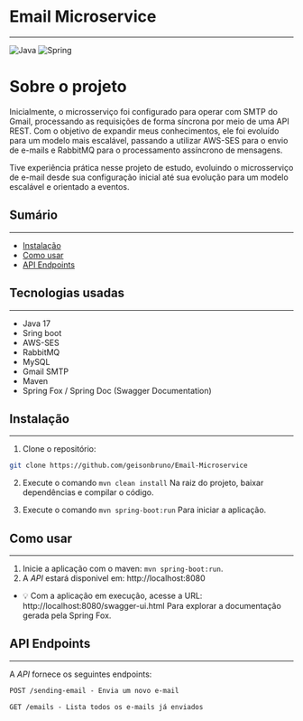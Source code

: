 # Email Microservice


***
![Java](https://img.shields.io/badge/java-%23ED8B00.svg?style=for-the-badge&logo=openjdk&logoColor=white)
![Spring](https://img.shields.io/badge/spring-%236DB33F.svg?style=for-the-badge&logo=spring&logoColor=white)

# Sobre o projeto

Inicialmente, o microsserviço foi configurado para operar com SMTP do Gmail, processando as requisições de forma síncrona por meio de uma API REST. Com o objetivo de expandir meus conhecimentos, ele foi evoluído para um modelo mais escalável, passando a utilizar AWS-SES para o envio de e-mails e RabbitMQ para o processamento assíncrono de mensagens.

Tive experiência prática nesse projeto de estudo, evoluindo o microsserviço de e-mail desde sua configuração inicial até sua evolução para um modelo escalável e orientado a eventos.

## Sumário 
***
- [Instalação](#instalação)
- [Como usar](#como-usar)
- [API Endpoints](#api-endpoints)

## Tecnologias usadas
***

- Java 17
- Sring boot
- AWS-SES
- RabbitMQ
- MySQL
- Gmail SMTP
- Maven
- Spring Fox / Spring Doc (Swagger Documentation)

## Instalação
***
1. Clone o repositório:

```bash
git clone https://github.com/geisonbruno/Email-Microservice
```

2. Execute o comando ```mvn clean install``` Na raiz do projeto, baixar dependências e compilar o código.

3. Execute o comando ```mvn spring-boot:run``` Para iniciar a aplicação.

## Como usar
***

1. Inicie a aplicação com o maven: ```mvn spring-boot:run```.
2. A _API_ estará disponivel em: http://localhost:8080

- 💡 Com a aplicação em execução, acesse a URL: http://localhost:8080/swagger-ui.html Para explorar a documentação gerada pela Spring Fox.

## API Endpoints
***
A _API_ fornece os seguintes endpoints:

```markdown
POST /sending-email - Envia um novo e-mail

GET /emails - Lista todos os e-mails já enviados
```
